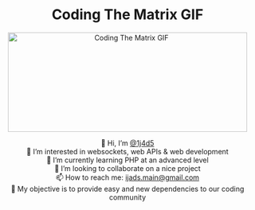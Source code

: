 <!DOCTYPE html>
<html lang="en">
<head>
<meta charset="UTF-8">
<meta name="viewport" content="width=device-width, initial-scale=1.0">
<title>Coding The Matrix GIF</title>
</head>
<body style="text-align: center;">

<h1>Coding The Matrix GIF</h1>

<img src="https://media3.giphy.com/media/10zxDv7Hv5RF9C/giphy.gif?cid=ecf05e47z69bx014x0mw2w9kf2dwz9lhi5chw1aslalwdrg8&amp;ep=v1_gifs_search&amp;rid=giphy.gif&amp;ct=g" alt="Coding The Matrix GIF" style="width: 480px; height: 200px;">

<ul style="list-style-type: none; padding: 0;">
  <li>👋 Hi, I’m <a href="https://github.com/1j4d5">@1j4d5</a></li>
  <li>👀 I’m interested in websockets, web APIs & web development</li>
  <li>🌱 I’m currently learning PHP at an advanced level</li>
  <li>💞️ I’m looking to collaborate on a nice project</li>
  <li>📫 How to reach me: <a href="mailto:ijads.main@gmail.com">ijads.main@gmail.com</a></li>
  <li>🔑 My objective is to provide easy and new dependencies to our coding community</li>
</ul>

</body>
</html>
